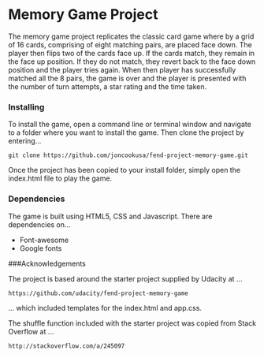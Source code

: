 # Memory Game Project

The memory game project replicates the classic card game where by a grid of 16 cards, comprising of eight matching pairs, are placed face down. The player then flips two of the cards face up. If the cards match, they remain in the face up position. If they do not match, they revert back to the face down position and the player tries again. When then player has successfully matched all the 8 pairs, the game is over and the player is presented with the number of turn attempts, a star rating and the time taken.


### Installing

To install the game, open a command line or terminal window and navigate to a folder where you want to install the game. Then clone the project by entering...
 
    git clone https://github.com/joncookusa/fend-project-memory-game.git
 
 Once the project has been copied to your install folder, simply open the index.html file to play the game.
 
### Dependencies
 
The game is built using HTML5, CSS and Javascript. There are dependencies on...

* Font-awesome
* Google fonts

###Acknowledgements

The project is based around the starter project supplied by Udacity at ...

    https://github.com/udacity/fend-project-memory-game
    
... which included templates for the index.html and app.css.

The shuffle function included with the starter project was copied from Stack Overflow at ...

    http://stackoverflow.com/a/245097
